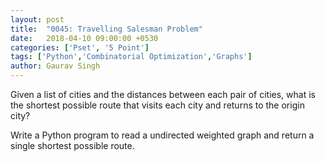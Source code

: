 ```yaml
---
layout: post
title:  "0045: Travelling Salesman Problem"
date:   2018-04-10 09:00:00 +0530
categories: ['Pset', '5 Point']
tags: ['Python','Combinatorial Optimization','Graphs']
author: Gaurav Singh
---
```

Given a list of cities and the distances between each pair of cities, what is the shortest possible route that visits each city and returns to the origin city?

Write a Python program to read a undirected weighted graph and return a single shortest possible route.
